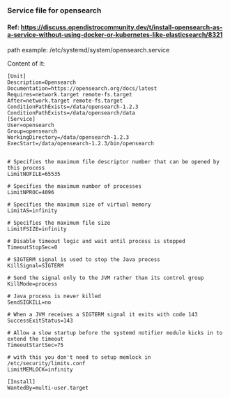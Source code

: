 ### Service file for opensearch
#### Ref: https://discuss.opendistrocommunity.dev/t/install-opensearch-as-a-service-without-using-docker-or-kubernetes-like-elasticsearch/8321

path example: /etc/systemd/system/opensearch.service


Content of it:
```
[Unit]
Description=Opensearch
Documentation=https://opensearch.org/docs/latest
Requires=network.target remote-fs.target
After=network.target remote-fs.target
ConditionPathExists=/data/opensearch-1.2.3
ConditionPathExists=/data/opensearch/data
[Service]
User=opensearch
Group=opensearch
WorkingDirectory=/data/opensearch-1.2.3
ExecStart=/data/opensearch-1.2.3/bin/opensearch


# Specifies the maximum file descriptor number that can be opened by this process
LimitNOFILE=65535

# Specifies the maximum number of processes
LimitNPROC=4096

# Specifies the maximum size of virtual memory
LimitAS=infinity

# Specifies the maximum file size
LimitFSIZE=infinity

# Disable timeout logic and wait until process is stopped
TimeoutStopSec=0

# SIGTERM signal is used to stop the Java process
KillSignal=SIGTERM

# Send the signal only to the JVM rather than its control group
KillMode=process

# Java process is never killed
SendSIGKILL=no

# When a JVM receives a SIGTERM signal it exits with code 143
SuccessExitStatus=143

# Allow a slow startup before the systemd notifier module kicks in to extend the timeout
TimeoutStartSec=75

# with this you don't need to setup memlock in /etc/security/limits.conf 
LimitMEMLOCK=infinity

[Install]
WantedBy=multi-user.target
```

